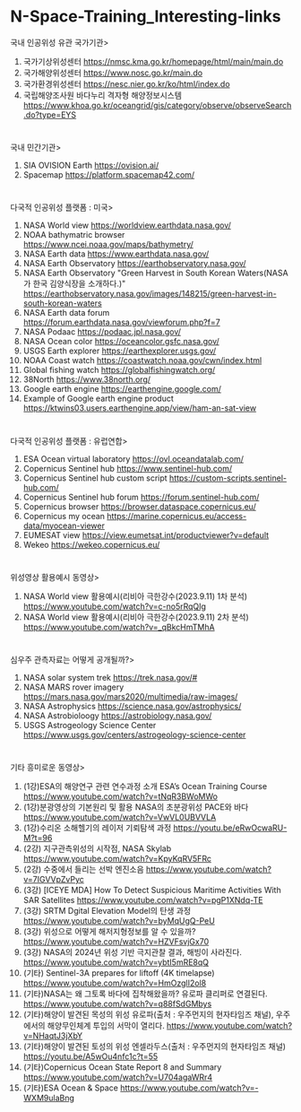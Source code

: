 # N-Space-Training_Interesting-links

국내 인공위성 유관 국가기관>
1. 국가기상위성센터  https://nmsc.kma.go.kr/homepage/html/main/main.do
2. 국가해양위성센터  https://www.nosc.go.kr/main.do
3. 국가환경위성센터  https://nesc.nier.go.kr/ko/html/index.do
4. 국립해양조사원 바다누리 격자형 해양정보시스템 https://www.khoa.go.kr/oceangrid/gis/category/observe/observeSearch.do?type=EYS 
#

국내 민간기관>
1. SIA OVISION Earth https://ovision.ai/
2. Spacemap https://platform.spacemap42.com/
#

다국적 인공위성 플랫폼 : 미국>
1. NASA World view  https://worldview.earthdata.nasa.gov/
2. NOAA bathymatric browser https://www.ncei.noaa.gov/maps/bathymetry/
3. NASA Earth data  https://www.earthdata.nasa.gov/
4. NASA Earth Observatory  https://earthobservatory.nasa.gov/
5. NASA Earth Observatory "Green Harvest in South Korean Waters(NASA가 한국 김양식장을 소개하다.)"    https://earthobservatory.nasa.gov/images/148215/green-harvest-in-south-korean-waters 
6. NASA Earth data forum  https://forum.earthdata.nasa.gov/viewforum.php?f=7
7. NASA Podaac   https://podaac.jpl.nasa.gov/ 
8. NASA Ocean color  https://oceancolor.gsfc.nasa.gov/
9. USGS Earth explorer  https://earthexplorer.usgs.gov/
10. NOAA Coast watch  https://coastwatch.noaa.gov/cwn/index.html
11. Global fishing watch  https://globalfishingwatch.org/
12. 38North  https://www.38north.org/
13. Google earth engine  https://earthengine.google.com/
14. Example of Google earth engine product  https://ktwins03.users.earthengine.app/view/ham-an-sat-view
#

다국적 인공위성 플랫폼 : 유럽연합> 
1. ESA Ocean virtual laboratory   https://ovl.oceandatalab.com/
2. Copernicus Sentinel hub  https://www.sentinel-hub.com/
3. Copernicus Sentinel hub custom script   https://custom-scripts.sentinel-hub.com/
4. Copernicus Sentinel hub forum  https://forum.sentinel-hub.com/
5. Copernicus browser   https://browser.dataspace.copernicus.eu/
6. Copernicus my ocean  https://marine.copernicus.eu/access-data/myocean-viewer
7. EUMESAT view  https://view.eumetsat.int/productviewer?v=default
8. Wekeo  https://wekeo.copernicus.eu/
#
위성영상 활용예시 동영상>
1. NASA World view 활용예시(리비아 극한강수(2023.9.11) 1차 분석)  https://www.youtube.com/watch?v=c-no5rRqQIg
2. NASA World view 활용예시(리비아 극한강수(2023.9.11) 2차 분석)  https://www.youtube.com/watch?v=_qBkcHmTMhA
#
심우주 관측자료는 어떻게 공개될까?>
1. NASA solar system trek  https://trek.nasa.gov/#
2. NASA MARS rover imagery  https://mars.nasa.gov/mars2020/multimedia/raw-images/
3. NASA Astrophysics   https://science.nasa.gov/astrophysics/ 
4. NASA Astrobioloogy  https://astrobiology.nasa.gov/
5. USGS Astrogeology Science Center   https://www.usgs.gov/centers/astrogeology-science-center
#
기타 흥미로운 동영상>
1. (1강)ESA의 해양연구 관련 연수과정 소개 ESA’s Ocean Training Course   https://www.youtube.com/watch?v=tNqR3BWoMWo
2. (1강)분광영상의 기본원리 및 활용 NASA의 초분광위성 PACE와 바다    https://www.youtube.com/watch?v=VwVL0UBVVLA
3. (1강)수리온 소해헬기의 레이저 기뢰탐색 과정 https://youtu.be/eRwOcwaRU-M?t=96
4. (2강) 지구관측위성의 시작점, NASA Skylab   https://www.youtube.com/watch?v=KpyKqRV5FRc
5. (2강) 수중에서 들리는 선박 엔진소음  https://www.youtube.com/watch?v=7IGVVpZvPyc
6. (3강) [ICEYE MDA] How To Detect Suspicious Maritime Activities With SAR Satellites  https://www.youtube.com/watch?v=pgP1XNdq-TE
7. (3강) SRTM Dgital Elevation Model의 탄생 과정   https://www.youtube.com/watch?v=byMqUgQ-PeU
8. (3강) 위성으로 어떻게 해저지형정보를 알 수 있을까?   https://www.youtube.com/watch?v=HZVFsvjGx70
9. (3강) NASA의 2024년 위성 기반 극지관찰 결과, 해빙이 사라진다.   https://www.youtube.com/watch?v=ybtI5mRE8qQ
10. (기타) Sentinel-3A prepares for liftoff (4K timelapse)   https://www.youtube.com/watch?v=HmOzglI2ol8
11. (기타)NASA는 왜 그토록 바다에 집착해왔을까? 유로파 클리퍼로 연결된다.   https://www.youtube.com/watch?v=q88fSdGMbys   
12. (기타)해양이 발견된 목성의 위성 유로파(출처 : 우주먼지의 현자타임즈 채널), 우주에서의 해양무인체계
    투입의 서막이 열리다.    https://www.youtube.com/watch?v=NHaqtJ3jXbY
13. (기타)해양이 발견된 토성의 위성 엔셀라두스(출처 : 우주먼지의 현자타임즈 채널)    https://youtu.be/A5wOu4nfc1c?t=55
14. (기타)Copernicus Ocean State Report 8 and Summary   https://www.youtube.com/watch?v=U704agaWRr4
15. (기타)ESA Ocean & Space  https://www.youtube.com/watch?v=-WXM9ulaBng
#
